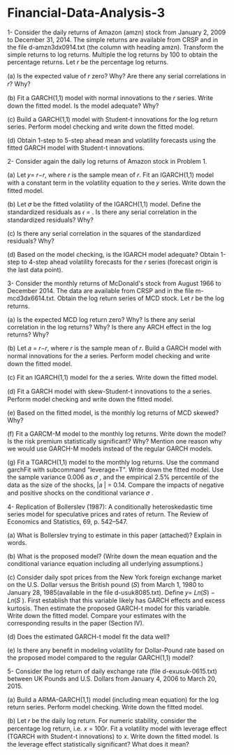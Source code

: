 # Financial-Data-Analysis-3

1- Consider the daily returns of Amazon (amzn) stock from January 2, 2009 to December 31, 2014. The simple returns are available from CRSP and in the file d-amzn3dx0914.txt (the 
column with heading amzn). Transform the simple returns to log returns. Multiple the log returns by 100 to obtain the percentage returns. Let 𝑟 be the percentage log returns. 

(a) Is the expected value of 𝑟 zero? Why? Are there any serial correlations in 𝑟? Why? 

(b) Fit a GARCH(1,1) model with normal innovations to the 𝑟 series. Write down the fitted model. Is the model adequate? Why? 

(c) Build a GARCH(1,1) model with Student-t innovations for the log return series. Perform model checking and write down the fitted model. 

(d) Obtain 1-step to 5-step ahead mean and volatility forecasts using the fitted GARCH model with Student-t innovations. 

2- Consider again the daily log returns of Amazon stock in Problem 1.

(a) Let 𝑦= 𝑟−𝑟, where 𝑟 is the sample mean of 𝑟. Fit an IGARCH(1,1) model with a constant term in the volatility equation to the 𝑦 series. Write down the fitted model. 

(b) Let 𝜎 be the fitted volatility of the IGARCH(1,1) model. Define the standardized residuals as 𝜖 = . Is there any serial correlation in the standardized residuals? Why? 

(c) Is there any serial correlation in the squares of the standardized residuals? Why? 

(d) Based on the model checking, is the IGARCH model adequate? Obtain 1-step to 4-step ahead volatility forecasts for the 𝑟 series (forecast origin is the last data point). 

3- Consider the monthly returns of McDonald's stock from August 1966 to December 2014. The data are available from CRSP and in the file m-mcd3dx6614.txt. Obtain the log return 
series of MCD stock. Let 𝑟 be the log returns. 

(a) Is the expected MCD log return zero? Why? Is there any serial correlation in the log returns? Why? Is there any ARCH effect in the log returns? Why?  

(b) Let 𝑎 = 𝑟−𝑟, where 𝑟 is the sample mean of 𝑟. Build a GARCH model with normal innovations for the 𝑎 series. Perform model checking and write down the fitted model. 

(c) Fit an IGARCH(1,1) model for the 𝑎 series. Write down the fitted model.

(d) Fit a GARCH model with skew-Student-t innovations to the 𝑎 series. Perform model checking and write down the fitted model. 

(e) Based on the fitted model, is the monthly log returns of MCD skewed? Why?  

(f) Fit a GARCM-M model to the monthly log returns. Write down the model? Is the risk premium statistically significant? Why? Mention one reason why we would use GARCH-M 
models instead of the regular GARCH models. 

(g) Fit a TGARCH(1,1) model to the monthly log returns. Use the command garchFit with subcommand "leverage=T". Write down the fitted model. Use the sample variance 0.006 as 𝜎 , 
and the empirical 2.5% percentile of the data as the size of the shocks, |𝑎 | = 0.14. 
Compare the impacts of negative and positive shocks on the conditional variance 𝜎 . 

4- Replication of Bollerslev (1987): A conditionally heteroskedastic time series model for speculative prices and rates of return. The Review of Economics and Statistics, 69, p. 542–547. 

(a) What is Bollerslev trying to estimate in this paper (attached)? Explain in words.  

(b) What is the proposed model? (Write down the mean equation and the conditional variance equation including all underlying assumptions.) 

(c) Consider daily spot prices from the New York foreign exchange market on the U.S. Dollar versus the British pound (𝑆) from March 1, 1980 to January 28, 1985(available 
in the file d-usuk8085.txt). Define 𝑦= 𝐿𝑛(𝑆) − 𝐿𝑛(𝑆 ). First establish that this variable likely has GARCH effects and excess kurtosis. Then estimate the proposed 
GARCH-t model for this variable. Write down the fitted model. Compare your estimates with the corresponding results in the paper (Section IV).  

(d) Does the estimated GARCH-t model fit the data well? 

(e) Is there any benefit in modeling volatility for Dollar-Pound rate based on the proposed model compared to the regular GARCH(1,1) model? 

5- Consider the log return of daily exchange rate (file d-exusuk-0615.txt) between UK Pounds and U.S. Dollars from January 4, 2006 to March 20, 2015. 

(a) Build a ARMA-GARCH(1,1) model (including mean equation) for the log return series. Perform model checking. Write down the fitted model.  

(b) Let 𝑟 be the daily log return. For numeric stability, consider the percentage log return, i.e. 𝑥 = 100𝑟. Fit a volatility model with leverage effect (TGARCH with Student-t 
innovations) to 𝑥. Write down the fitted model. Is the leverage effect statistically significant? What does it mean? 
